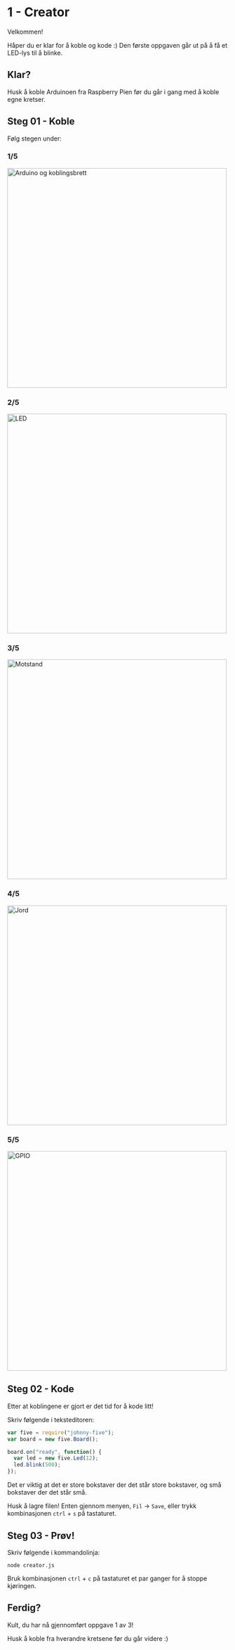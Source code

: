 # 1 - Creator
Velkommen!

Håper du er klar for å koble og kode :) Den første oppgaven går ut på å få et LED-lys til å blinke.

## Klar?
Husk å koble Arduinoen fra Raspberry Pien før du går i gang med å koble egne kretser.

## Steg 01 - Koble
Følg stegen under:

### 1/5
<img width="500" src="https://github.com/vegardga/workshop/blob/master/jam/images/01_01.png" alt="Arduino og koblingsbrett"/>

### 2/5
<img width="500" src="https://github.com/vegardga/workshop/blob/master/jam/images/01_02.png" alt="LED"/>

### 3/5

<img width="500" src="https://github.com/vegardga/workshop/blob/master/jam/images/01_03.png" alt="Motstand"/>

### 4/5
<img width="500" src="https://github.com/vegardga/workshop/blob/master/jam/images/01_04.png" alt="Jord"/>

### 5/5
<img width="500" src="https://github.com/vegardga/workshop/blob/master/jam/images/01_05.png" alt="GPIO"/>

## Steg 02 - Kode
Etter at koblingene er gjort er det tid for å kode litt!

Skriv følgende i teksteditoren:
```javascript
var five = require("johnny-five");
var board = new five.Board();

board.on("ready", function() {
  var led = new five.Led(12);
  led.blink(500);
});
```

Det er viktig at det er store bokstaver der det står store bokstaver, og små bokstaver der det står små.

Husk å lagre filen! Enten gjennom menyen, `Fil` -> `Save`, eller trykk kombinasjonen `ctrl` + `s` på tastaturet.

## Steg 03 - Prøv!
Skriv følgende i kommandolinja:
```
node creator.js
```

Bruk kombinasjonen `ctrl` + `c` på tastaturet et par ganger for å stoppe kjøringen.

## Ferdig?
Kult, du har nå gjennomført oppgave 1 av 3!

Husk å koble fra hverandre kretsene før du går videre :)
